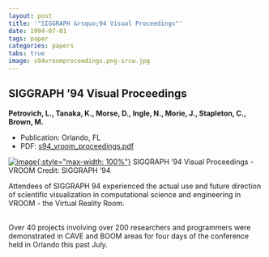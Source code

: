 ```yaml
---
layout: post
title: '"SIGGRAPH &rsquo;94 Visual Proceedings"'
date: 1994-07-01
tags: paper
categories: papers
tabs: true
image: s94vroomproceedings.png-srcw.jpg
---
```


## SIGGRAPH &rsquo;94 Visual Proceedings
**Petrovich, L., Tanaka, K., Morse, D., Ingle, N., Morie, J., Stapleton, C., Brown, M.**
- Publication: Orlando, FL
- PDF: [s94_vroom_proceedings.pdf](/documents/s94_vroom_proceedings.pdf)


[![image](https://www.evl.uic.edu/output/originals/s94vroomproceedings.png-srcw.jpg){:style="max-width: 100%"}](https://www.evl.uic.edu/output/originals/s94vroomproceedings.png-srcw.jpg)
SIGGRAPH &rsquo;94 Visual Proceedings - VROOM
Credit: SIGGRAPH &rsquo;94

Attendees of SIGGRAPH 94 experienced the actual use and future direction of scientific visualization in computational science and engineering in VROOM - the Virtual Reality Room.<br><br>

Over 40 projects involving over 200 researchers and programmers were demonstrated in CAVE and BOOM areas for four days of the conference held in Orlando this past July.